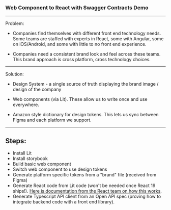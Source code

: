 ### Web Component to React with Swagger Contracts Demo 

---

Problem: 

- Companies find themselves with different front end technology needs. Some teams are staffed with experts in React, some with Angular, some on iOS/Android, and some with little to no front end experience. 

- Companies need a consistent brand look and feel across these teams. This brand approach is cross platform, cross technology choices. 

---

Solution: 

- Design System - a single source of truth displaying the brand image / design of the company 

- Web components (via Lit). These allow us to write once and use everywhere. 

- Amazon style dictionary for design tokens. This lets us sync between Figma and each platform we support. 

---


## Steps: 

- Install Lit 
- Install storybook
- Build basic web component 
- Switch web component to use design tokens 
- Generate platform specific tokens from a "brand" file (received from Figma)
- Generate React code from Lit code (won't be needed once React 19 ships!). [Here is documentation from the React team on how this works](https://react.dev/reference/react-dom/components#custom-html-elements).
- Generate Typescript API client from an Open API spec (proving how to integrate backend code with a front end library). 




